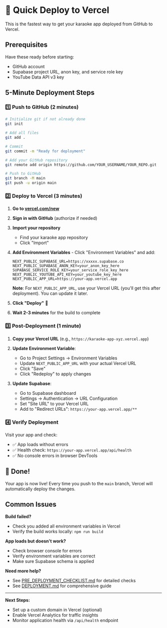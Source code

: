 # 🚀 Quick Deploy to Vercel

This is the fastest way to get your karaoke app deployed from GitHub to Vercel.

## Prerequisites

Have these ready before starting:
- GitHub account
- Supabase project URL, anon key, and service role key
- YouTube Data API v3 key

## 5-Minute Deployment Steps

### 1️⃣ Push to GitHub (2 minutes)

```bash
# Initialize git if not already done
git init

# Add all files
git add .

# Commit
git commit -m "Ready for deployment"

# Add your GitHub repository
git remote add origin https://github.com/YOUR_USERNAME/YOUR_REPO.git

# Push to GitHub
git branch -M main
git push -u origin main
```

### 2️⃣ Deploy to Vercel (3 minutes)

1. **Go to [vercel.com/new](https://vercel.com/new)**

2. **Sign in with GitHub** (authorize if needed)

3. **Import your repository**
   - Find your karaoke app repository
   - Click "Import"

4. **Add Environment Variables** - Click "Environment Variables" and add:

   ```
   NEXT_PUBLIC_SUPABASE_URL=https://xxxxx.supabase.co
   NEXT_PUBLIC_SUPABASE_ANON_KEY=your_anon_key_here
   SUPABASE_SERVICE_ROLE_KEY=your_service_role_key_here
   NEXT_PUBLIC_YOUTUBE_API_KEY=your_youtube_key_here
   NEXT_PUBLIC_APP_URL=https://your-app.vercel.app
   ```

   **Note**: For `NEXT_PUBLIC_APP_URL`, use your Vercel URL (you'll get this after deployment). You can update it later.

5. **Click "Deploy"** 🎉

6. **Wait 2-3 minutes** for the build to complete

### 3️⃣ Post-Deployment (1 minute)

1. **Copy your Vercel URL** (e.g., `https://karaoke-app-xyz.vercel.app`)

2. **Update Environment Variable**:
   - Go to Project Settings → Environment Variables
   - Update `NEXT_PUBLIC_APP_URL` with your actual Vercel URL
   - Click "Save"
   - Click "Redeploy" to apply changes

3. **Update Supabase**:
   - Go to Supabase dashboard
   - Settings → Authentication → URL Configuration
   - Set "Site URL" to your Vercel URL
   - Add to "Redirect URLs": `https://your-app.vercel.app/**`

### 4️⃣ Verify Deployment

Visit your app and check:
- ✅ App loads without errors
- ✅ Health check: `https://your-app.vercel.app/api/health`
- ✅ No console errors in browser DevTools

## 🎊 Done!

Your app is now live! Every time you push to the `main` branch, Vercel will automatically deploy the changes.

## Common Issues

**Build failed?**
- Check you added all environment variables in Vercel
- Verify the build works locally: `npm run build`

**App loads but doesn't work?**
- Check browser console for errors
- Verify environment variables are correct
- Make sure Supabase schema is applied

**Need more help?**
- See [PRE_DEPLOYMENT_CHECKLIST.md](./PRE_DEPLOYMENT_CHECKLIST.md) for detailed checks
- See [DEPLOYMENT.md](./DEPLOYMENT.md) for comprehensive guide

---

**Next Steps:**
- Set up a custom domain in Vercel (optional)
- Enable Vercel Analytics for traffic insights
- Monitor application health via `/api/health` endpoint
